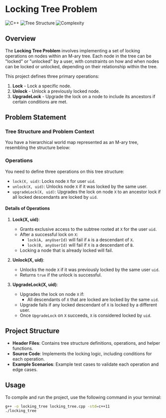 # Locking Tree Problem

![C++](https://img.shields.io/badge/language-C%2B%2B-blue)
![Tree Structure](https://img.shields.io/badge/data%20structure-Tree-brightgreen)
![Complexity](https://img.shields.io/badge/Time%20Complexity-Optimized-lightgrey)

## Overview

The **Locking Tree Problem** involves implementing a set of locking operations on nodes within an M-ary tree. Each node in the tree can be "locked" or "unlocked" by a user, with constraints on how and when nodes can be locked or unlocked, depending on their relationship within the tree.

This project defines three primary operations:

1. **Lock** - Lock a specific node.
2. **Unlock** - Unlock a previously locked node.
3. **UpgradeLock** - Upgrade the lock on a node to include its ancestors if certain conditions are met.

## Problem Statement

### Tree Structure and Problem Context

You have a hierarchical world map represented as an M-ary tree, resembling the structure below:

### Operations

You need to define three operations on this tree structure:

- `lock(X, uid)`: Locks node `X` for user `uid`.
- `unlock(X, uid)`: Unlocks node `X` if it was locked by the same user.
- `upgradeLock(X, uid)`: Upgrades the lock on node `X` to an ancestor lock if all locked descendants are locked by `uid`.

#### Details of Operations

1. **Lock(X, uid)**:

   - Grants exclusive access to the subtree rooted at `X` for the user `uid`.
   - After a successful lock on `X`:
     - `lock(A, anyUserId)` will fail if `A` is a descendant of `X`.
     - `lock(B, anyUserId)` will fail if `X` is a descendant of `B`.
   - Locking a node that is already locked will fail.

2. **Unlock(X, uid)**:

   - Unlocks the node `X` if it was previously locked by the same user `uid`.
   - Returns `true` if the unlock is successful.

3. **UpgradeLock(X, uid)**:
   - Upgrades the lock on node `X` if:
     - All descendants of `X` that are locked are locked by the same `uid`.
   - Upgrade fails if any locked descendant of `X` is locked by a different user.
   - Once `UpgradeLock` on `X` succeeds, `X` is considered locked by `uid`.

## Project Structure

- **Header Files**: Contains tree structure definitions, operations, and helper functions.
- **Source Code**: Implements the locking logic, including conditions for each operation.
- **Example Scenarios**: Example test cases to validate each operation and edge cases.

## Usage

To compile and run the project, use the following command in your terminal:

```bash
g++ -o locking_tree locking_tree.cpp -std=c++11
./locking_tree

```
